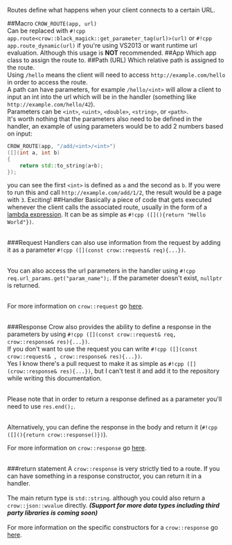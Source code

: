 Routes define what happens when your client connects to a certain URL.<br>

##Macro
`CROW_ROUTE(app, url)`<br>
Can be replaced with `#!cpp app.route<crow::black_magick::get_parameter_tag(url)>(url)` or `#!cpp app.route_dynamic(url)` if you're using VS2013 or want runtime url evaluation. Although this usage is **NOT** recommended.
##App
Which app class to assign the route to.
##Path (URL)
Which relative path is assigned to the route.<br>
Using `/hello` means the client will need to access `http://example.com/hello` in order to access the route.<br>
A path can have parameters, for example `/hello/<int>` will allow a client to input an int into the url which will be in the handler (something like `http://example.com/hello/42`).<br>
Parameters can be `<int>`, `<uint>`, `<double>`, `<string>`, or `<path>`.<br>
It's worth nothing that the parameters also need to be defined in the handler, an example of using parameters would be to add 2 numbers based on input:
```cpp 
CROW_ROUTE(app, "/add/<int>/<int>")
([](int a, int b)
{
    return std::to_string(a+b);
});
```
you can see the first `<int>` is defined as `a` and the second as `b`. If you were to run this and call `http://example.com/add/1/2`, the result would be a page with `3`. Exciting!
##Handler
Basically a piece of code that gets executed whenever the client calls the associated route, usually in the form of a [lambda expression](https://en.cppreference.com/w/cpp/language/lambda). It can be as simple as `#!cpp ([](){return "Hello World"})`.<br><br>

###Request
Handlers can also use information from the request by adding it as a parameter `#!cpp ([](const crow::request& req){...})`.<br><br>

You can also access the url parameters in the handler using `#!cpp req.url_params.get("param_name");`. If the parameter doesn't exist, `nullptr` is returned.<br><br>

For more information on `crow::request` go [here](/reference/structcrow_1_1request.html).<br><br>

###Response
Crow also provides the ability to define a response in the parameters by using `#!cpp ([](const crow::request& req, crow::response& res){...})`.<br>
If you don't want to use the request you can write `#!cpp ([](const crow::request& , crow::response& res){...})`.<br>
 Yes I know there's a pull request to make it as simple as `#!cpp ([](crow::response& res){...})`, but I can't test it and add it to the repository while writing this documentation.<br><br>

Please note that in order to return a response defined as a parameter you'll need to use `res.end();`.<br><br>

Alternatively, you can define the response in the body and return it (`#!cpp ([](){return crow::response()})`).<br>

For more information on `crow::response` go [here](/reference/structcrow_1_1response.html).<br><br>

###return statement
A `crow::response` is very strictly tied to a route. If you can have something in a response constructor, you can return it in a handler.<br><br>
The main return type is `std::string`. although you could also return a `crow::json::wvalue` directly. ***(Support for more data types including third party libraries is coming soon)***<br><br>
For more information on the specific constructors for a `crow::response` go [here](/reference/structcrow_1_1response.html).
